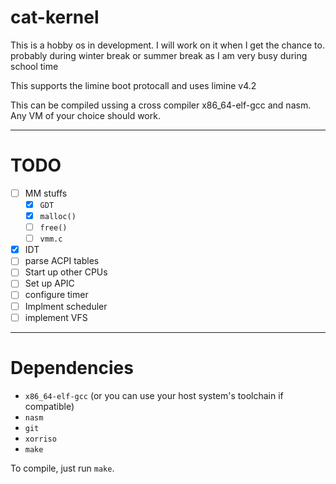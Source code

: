 # **cat-kernel**
This is a hobby os in development. I will work on it when I get the chance to.  probably during winter break or summer break as I am very busy during school time

This supports the limine boot protocall and uses limine v4.2

This can be compiled ussing a cross compiler x86_64-elf-gcc and nasm. Any VM of your choice should work. 

---
# **TODO**
- [ ] MM stuffs
	- [X] `GDT`
	- [X] `malloc()`
	- [ ] `free()`
	- [ ] `vmm.c`
- [x] IDT
- [ ] parse ACPI tables 
- [ ] Start up other CPUs
- [ ] Set up APIC
- [ ] configure timer
- [ ] Implment scheduler 
- [ ] implement VFS
---
# Dependencies
- `x86_64-elf-gcc` (or you can use your host system's toolchain if compatible) 
- `nasm`
- `git`
- `xorriso`
- `make`

To compile, just run `make`.

